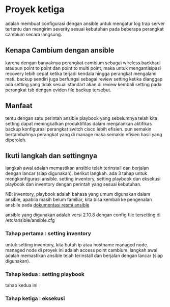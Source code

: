 # Proyek ketiga
adalah membuat configurasi dengan ansible untuk mengatur log trap server tertentu dan mengirim severity sesuai kebutuhan pada beberapa perangkat cambium secara langsung. <br>

## Kenapa Cambium dengan ansible
karena dengan banyaknya perangkat cambium sebagai wireless backhaul ataupun point to point dan point to multi point, maka untuk mengantisipasi recovery lebih cepat ketika terjadi kendala hingga perangkat mengalami mati. backup sendiri juga berfungsi sebagai review setting ketika dianggap ada setting yang tidak sesuai standart akan di review kembali setting pada perangkat tsb dengan eviden file backup tersebut.

## Manfaat
tentu dengan satu perintah ansible playbook yang sebelumnya telah kita setting dapat meningkatkan produktifitas dalam menjalankan aktifikas backup konfigurasi perangkat switch cisco lebih efisien. pun semakin bertambahnya perangkat yang di manage maka semakin efisien hasil yang diperoleh.

## Ikuti langkah dan settingnya
langkah awal adalah memastikan ansible telah terinstall dan berjalan dengan lancar (siap digunakan). berikut langkah. ada 3 tahap untuk mengkonfigurasi ansible. setting inventory, setting playbook dan eksekusi playbook dan inventory dengan perintah yang sesuai kebutuhan. 

NB: inventory, playbook adalah bahasa yang umum digunakan dalam ansible, apabila masih belum familiar, kita bisa kembali ke pengenalan ansbile pada <a href="https://docs.ansible.com/"> dokumentasi resmi ansible</a>

ansible yang digunakan adalah versi 2.10.8 dengan config file tersetting di /etc/ansible/ansible.cfg

### Tahap pertama : setting inventory
untuk setting inventory, kita butuh ip atau hostname managed node. managed node di proyek ini adalah access point cambium.
langkah awal adalah memastikan ansible telah terinstall dan berjalan dengan lancar (siap digunakan). 

### Tahap kedua : setting playbook
tahap kedua ini

### Tahap ketiga : eksekusi 